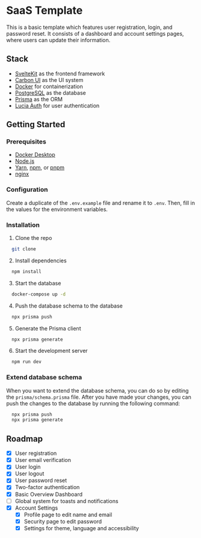 # SaaS Template

This is a basic template which features user registration, login, and password reset. It consists of a dashboard and account settings pages, where users can update their information.

## Stack

- [SvelteKit](https://kit.svelte.dev/) as the frontend framework
- [Carbon UI](https://carbon-components-svelte.onrender.com/) as the UI system
- [Docker](https://www.docker.com/) for containerization
- [PostgreSQL](https://www.postgresql.org/) as the database
- [Prisma](https://www.prisma.io/) as the ORM
- [Lucia Auth](https://lucia-auth.vercel.app/) for user authentication

## Getting Started

### Prerequisites

- [Docker Desktop](https://www.docker.com/products/docker-desktop)
- [Node.js](https://nodejs.org/en/)
- [Yarn](https://yarnpkg.com/), [npm](https://www.npmjs.com/), or [pnpm](https://pnpm.io/)
- [nginx](https://www.nginx.com/)

### Configuration

Create a duplicate of the `.env.example` file and rename it to `.env`. Then, fill in the values for the environment variables.

### Installation

1. Clone the repo

```bash
  git clone
```

2. Install dependencies

```bash
  npm install
```

3. Start the database

```bash
  docker-compose up -d
```

4. Push the database schema to the database

```bash
  npx prisma push
```

5. Generate the Prisma client

```bash
  npx prisma generate
```

6. Start the development server

```bash
  npm run dev
```

### Extend database schema

When you want to extend the database schema, you can do so by editing the `prisma/schema.prisma` file. After you have made your changes, you can push the changes to the database by running the following command:

```bash
  npx prisma push
  npx prisma generate
```

## Roadmap

- [x] User registration
- [x] User email verification
- [x] User login
- [x] User logout
- [x] User password reset
- [x] Two-factor authentication
- [x] Basic Overview Dashboard
- [ ] Global system for toasts and notifications
- [x] Account Settings
  - [x] Profile page to edit name and email
  - [x] Security page to edit password
  - [x] Settings for theme, language and accessibility
